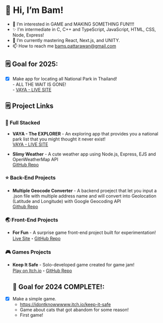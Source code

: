 # 👋 Hi, I’m Bam!
- 👀 I’m interested in GAME and MAKING SOMETHING FUN!!!!
- ✨ I'm intermediate in C, C++ and TypeScript, JavaScript, HTML, CSS, Node, Express!
- 🌱 I’m currently mastering React, Next.js, and UNITY.
- 📫 How to reach me bams.pattarawan@gmail.com

## 🗒️ Goal for 2025:
- [x] Make app for locating all National Park in Thailand! <br>
      - ALL THE WAIT IS GONE!<br>
      - [VAYA - LIVE SITE](https://vaya-explorer.vercel.app/)

## 🗒️ Project Links
### 🚀 Full Stacked 
- **VAYA - The EXPLORER** - An exploring app that provides you a national park list that you might thought it never exist! <br>
  [VAYA - LIVE SITE](https://vaya-explorer.vercel.app/)

- **Slimy Weather** - A cute weather app using Node.js, Express, EJS and OpenWeatherMap API<br>
[GitHub Repo](https://github.com/bams-pspss/Slime-Weather-App)

### ⭐️ Back-End Projects
- **Multiple Geocode Converter** - A backend proeject that let you input a .json file with multiple address name and will convert into Geolocation (Latitude and Longitude) with Google Geocoding API <br>
  [Github Repo](https://github.com/bams-pspss/Address-Converter-App/tree/main)
### 🌏 Front-End Projects
- **For Fun** - A surprise game front-end project built for experimentation! <br>
  [Live Site](https://for-fun-sooty.vercel.app/)・[GitHub Repo](https://github.com/bams-pspss/ForFun?tab=readme-ov-file)
### 🎮 Games Projects
- **Keep It Safe** - Solo-developed game created for game jam! <br>
  [Play on Itch.io](https://idontknowwwww.itch.io/keep-it-safe)・[GitHub Repo](https://github.com/bams-pspss/KeepItSafe)


  ## 🌈 Goal for 2024 COMPLETE!:
- [x] Make a simple game.
    - https://idontknowwwww.itch.io/keep-it-safe
    - Game about cats that got abandom for some reason!
    - First game!


<!--## 🥇 Certificates
**C++**</br>
<img src="https://github.com/user-attachments/assets/9eb678d8-6a27-43b6-b614-c2171c1fa5b8" width="200">


<!---
bams-pspss/bams-pspss is a ✨ special ✨ repository because its `README.md` (this file) appears on your GitHub profile.
You can click the Preview link to take a look at your changes.
--->
